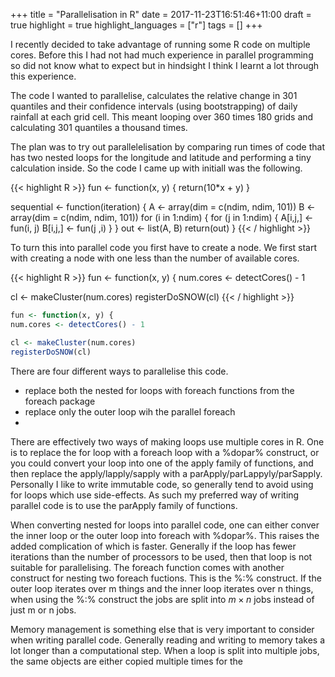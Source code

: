 +++
title =  "Parallelisation in R"
date =  2017-11-23T16:51:46+11:00
draft = true 
highlight = true
highlight_languages = ["r"]
tags = []
+++

I recently decided to take advantage of running some R code on multiple cores. Before this I had not had much experience in parallel programming so did not know what to expect but in hindsight I think I learnt a lot through this experience.

The code I wanted to parallelise, calculates the relative change in 301 quantiles and their confidence intervals (using bootstrapping) of daily rainfall at each grid cell. This meant looping over 360 times 180 grids and calculating 301 quantiles a thousand times. 

The plan was to try out parallelelisation by comparing run times of code that has two nested loops for the longitude and latitude and performing a tiny calculation inside. So the code I came up with initiall was the following. 

{{< highlight R >}}
fun <- function(x, y) {
    return(10*x + y)
}

sequential <- function(iteration) {
  A <- array(dim = c(ndim, ndim, 101))
  B <- array(dim = c(ndim, ndim, 101))
  for (i in 1:ndim) {
    for (j in 1:ndim) {
      A[i,j,] <- fun(i, j)
      B[i,j,] <- fun(j ,i)
    }
  }
  out <- list(A, B)
  return(out)
}
{{< / highlight >}}

To turn this into parallel code you first have to create a node. We first start with creating a node with one less than the number of available cores.


{{< highlight R >}}
fun <- function(x, y) {
num.cores <- detectCores() - 1

cl <- makeCluster(num.cores)
registerDoSNOW(cl)
{{< / highlight  >}}
```r
fun <- function(x, y) {
num.cores <- detectCores() - 1

cl <- makeCluster(num.cores)
registerDoSNOW(cl)
```
There are four different ways to parallelise this code. 

 - replace both the nested for loops with foreach functions from the foreach package
 - replace only the outer loop wih the parallel foreach
 - 

There are effectively two ways of making loops use multiple cores in R. One is to replace the for loop with a foreach loop with a %dopar% construct, or you could convert your loop into one of the apply family of functions, and then replace the apply/lapply/sapply with a parApply/parLappyly/parSapply. Personally I like to write immutable code, so generally tend to avoid using for loops which use side-effects. As such my preferred way of writing parallel code is to use the parApply family of functions. 

When converting nested for loops into parallel code, one can either conver the inner loop or the outer loop into foreach with %dopar%. This raises the added complication of which is faster. Generally if the loop has fewer iterations than the number of processors to be used, then that loop is not suitable for parallelising. The foreach function comes with another construct for nesting two foreach fuctions. This is the %:% construct. If the outer loop iterates over m things and the inner loop iterates over n things, when using the %:% construct the jobs are split into $m \times n$ jobs instead of just m or n jobs. 

Memory management is something else that is very important to consider when writing parallel code. Generally reading and writing to memory takes a lot longer than a computational step. When a loop is split into multiple jobs, the same objects are either copied multiple times for the 
